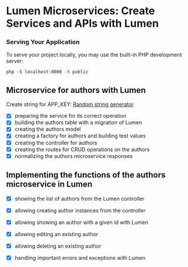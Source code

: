 # Lumen Microservices: Create Services and APIs with Lumen

### Serving Your Application
To serve your project locally, you may use the built-in PHP development server:

```shell
php -S localhost:8000 -t public
```

## Microservice for authors with Lumen

Create string for APP_KEY:
[Random string generator](http://www.unit-conversion.info/texttools/random-string-generator/)

- [x] preparing the service for its correct operation
- [x] building the authors table with a migration of Lumen
- [x] creating the authors model
- [x] creating a factory for authors and building test values
- [x] creating the controller for authors
- [x] creating the routes for CRUD operations on the authors
- [x] normalizing the authors microservice responses

## Implementing the functions of the authors microservice in Lumen

- [x] showing the list of authors from the Lumen controller

- [x] allowing creating author instances from the controller

- [x] allowing showing an author with a given id with Lumen

- [x] allowing editing an existing author

- [x] allowing deleting an existing author

- [x] handling important errors and exceptions with Lumen
